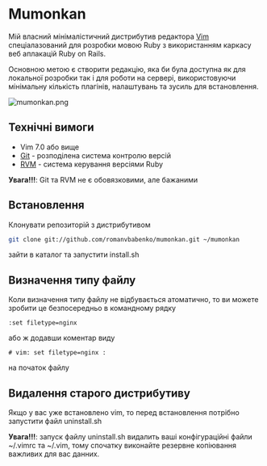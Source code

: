 # Mumonkan

Мій власний мінімалістичний дистрибутив редактора [Vim](http://www.vim.org/) спеціалазований для розробки 
мовою Ruby з використанням каркасу веб аплакацій Ruby on Rails. 

Основною метою є створити редакцію, яка би була доступна як для локальної розробки так і для роботи на сервері,
використовуючи мінімальну кількість плагінів, налаштувань та зусиль для встановлення.

![mumonkan.png](https://github.com/romanvbabenko/mumonkan/raw/master/mumonkan.png)


## Технічні вимоги

* Vim 7.0 або вище 
* [Git](http://git-scm.com/) - розподілена система контролю версій
* [RVM](http://beginrescueend.com/) - система керування версіями Ruby

**Увага!!!**: Git та RVM не є обовязковими, але бажаними

## Встановлення

Клонувати репозиторій з дистрибутивом

```bash
git clone git://github.com/romanvbabenko/mumonkan.git ~/mumonkan
```

зайти в каталог та запустити install.sh

## Визначення типу файлу

Коли визначення типу файлу не відбувається атоматично, то ви можете зробити це безпосередньо в командному рядку 
```
:set filetype=nginx
```
або ж додавши коментар виду 

```
# vim: set filetype=nginx : 
```

на початок файлу

## Видалення старого дистрибутиву

Якщо у вас уже встановлено vim, то перед встановлення потрібно запустити файл uninstall.sh

**Увага!!!**: запуск файлу uninstall.sh видалить ваші конфігураційні файли ~/.vimrc та ~/.vim,
  тому спочатку виконайте резервне копіювання важливих для вас данних.
